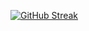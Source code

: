[![GitHub Streak](https://github-readme-streak-stats.herokuapp.com/?user=gigabittech)](https://git.io/streak-stats)
